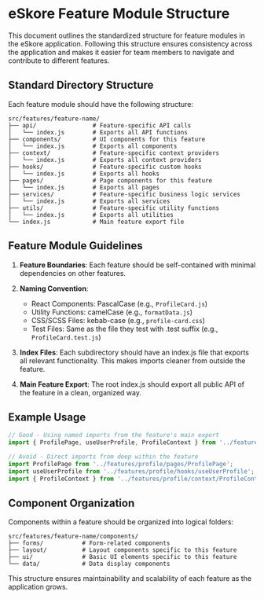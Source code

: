 # eSkore Feature Module Structure

This document outlines the standardized structure for feature modules in the eSkore application. Following this structure ensures consistency across the application and makes it easier for team members to navigate and contribute to different features.

## Standard Directory Structure

Each feature module should have the following structure:

```
src/features/feature-name/
├── api/                # Feature-specific API calls
│   └── index.js        # Exports all API functions
├── components/         # UI components for this feature
│   └── index.js        # Exports all components
├── context/            # Feature-specific context providers
│   └── index.js        # Exports all context providers
├── hooks/              # Feature-specific custom hooks
│   └── index.js        # Exports all hooks
├── pages/              # Page components for this feature
│   └── index.js        # Exports all pages
├── services/           # Feature-specific business logic services
│   └── index.js        # Exports all services
├── utils/              # Feature-specific utility functions
│   └── index.js        # Exports all utilities
└── index.js            # Main feature export file
```

## Feature Module Guidelines

1. **Feature Boundaries**: Each feature should be self-contained with minimal dependencies on other features.

2. **Naming Convention**:
   - React Components: PascalCase (e.g., `ProfileCard.js`)
   - Utility Functions: camelCase (e.g., `formatData.js`)
   - CSS/SCSS Files: kebab-case (e.g., `profile-card.css`)
   - Test Files: Same as the file they test with .test suffix (e.g., `ProfileCard.test.js`)

3. **Index Files**: Each subdirectory should have an index.js file that exports all relevant functionality. This makes imports cleaner from outside the feature.

4. **Main Feature Export**: The root index.js should export all public API of the feature in a clean, organized way.

## Example Usage

```javascript
// Good - Using named imports from the feature's main export
import { ProfilePage, useUserProfile, ProfileContext } from '../features/profile';

// Avoid - Direct imports from deep within the feature
import ProfilePage from '../features/profile/pages/ProfilePage';
import useUserProfile from '../features/profile/hooks/useUserProfile';
import { ProfileContext } from '../features/profile/context/ProfileContext';
```

## Component Organization

Components within a feature should be organized into logical folders:

```
src/features/feature-name/components/
├── forms/           # Form-related components
├── layout/          # Layout components specific to this feature
├── ui/              # Basic UI elements specific to this feature
└── data/            # Data display components
```

This structure ensures maintainability and scalability of each feature as the application grows.